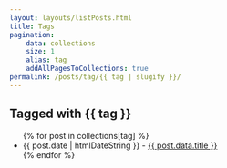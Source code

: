 ```yaml
---
layout: layouts/listPosts.html
title: Tags
pagination:
    data: collections
    size: 1
    alias: tag
    addAllPagesToCollections: true
permalink: /posts/tag/{{ tag | slugify }}/
---
```


<h2>Tagged with <span class="single-tag">{{ tag }}</span></h2>

<ul>
    {% for post in collections[tag] %}
        <li><span class="post-date">{{ post.date | htmlDateString }}</span> - 
        <a href="{{ post.url }}">{{ post.data.title }}</a></li>
    {% endfor %}
</ul>